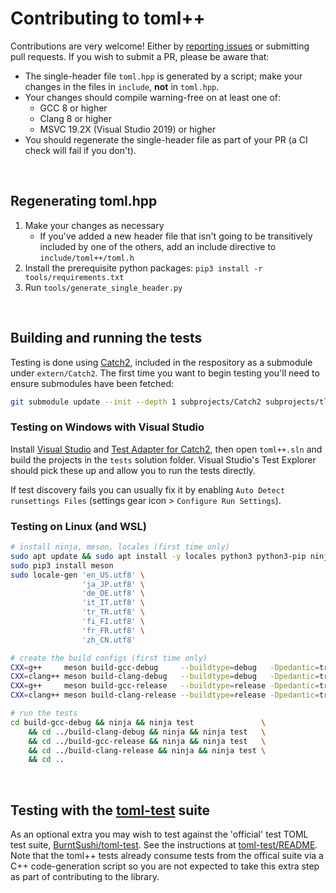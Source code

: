 # Contributing to toml++
Contributions are very welcome! Either by [reporting issues] or submitting pull requests.
If you wish to submit a PR, please be aware that:
- The single-header file `toml.hpp` is generated by a script; make your changes in the files in
    `include`, **not** in `toml.hpp`.
- Your changes should compile warning-free on at least one of:
    - GCC 8 or higher
    - Clang 8 or higher
    - MSVC 19.2X (Visual Studio 2019) or higher
- You should regenerate the single-header file as part of your PR (a CI check will fail if you don't).

<br>

## Regenerating toml.hpp
1. Make your changes as necessary
    - If you've added a new header file that isn't going to be transitively included by one of the
        others, add an include directive to `include/toml++/toml.h`
2. Install the prerequisite python packages: `pip3 install -r tools/requirements.txt`
3. Run `tools/generate_single_header.py`

<br>

## Building and running the tests
Testing is done using [Catch2], included in the respository as a submodule under `extern/Catch2`.
The first time you want to begin testing you'll need to ensure submodules have been fetched:  
```bash
git submodule update --init --depth 1 subprojects/Catch2 subprojects/tloptional
```

### Testing on Windows with Visual Studio

Install [Visual Studio] and [Test Adapter for Catch2], then open `toml++.sln` and build the
projects in the `tests` solution folder. Visual Studio's Test Explorer should pick these up and
allow you to run the tests directly.

If test discovery fails you can usually fix it by enabling
`Auto Detect runsettings Files` (settings gear icon > `Configure Run Settings`).

### Testing on Linux (and WSL)
```bash
# install ninja, meson, locales (first time only)
sudo apt update && sudo apt install -y locales python3 python3-pip ninja-build
sudo pip3 install meson
sudo locale-gen 'en_US.utf8' \
                'ja_JP.utf8' \
                'de_DE.utf8' \
                'it_IT.utf8' \
                'tr_TR.utf8' \
                'fi_FI.utf8' \
                'fr_FR.utf8' \
                'zh_CN.utf8'

# create the build configs (first time only)
CXX=g++     meson build-gcc-debug     --buildtype=debug   -Dpedantic=true -Dbuild_tests=true -Dgenerate_cmake_config=false
CXX=clang++ meson build-clang-debug   --buildtype=debug   -Dpedantic=true -Dbuild_tests=true -Dgenerate_cmake_config=false
CXX=g++     meson build-gcc-release   --buildtype=release -Dpedantic=true -Dbuild_tests=true -Dgenerate_cmake_config=false
CXX=clang++ meson build-clang-release --buildtype=release -Dpedantic=true -Dbuild_tests=true -Dgenerate_cmake_config=false

# run the tests
cd build-gcc-debug && ninja && ninja test               \
    && cd ../build-clang-debug && ninja && ninja test   \
    && cd ../build-gcc-release && ninja && ninja test   \
    && cd ../build-clang-release && ninja && ninja test \
    && cd ..
```

<br>

## Testing with the [toml-test] suite
As an optional extra you may wish to test against the 'official' test TOML test suite, [BurntSushi/toml-test]. See the
instructions at [toml-test/README](./toml-test/README.md). Note that the toml++ tests already consume tests from the
offical suite via a C++ code-generation script so you are not expected to take this extra step as part of contributing
to the library.

[Visual Studio]: https://visualstudio.microsoft.com/vs/
[Test Adapter for Catch2]: https://marketplace.visualstudio.com/items?itemName=JohnnyHendriks.ext01
[reporting issues]: https://github.com/marzer/tomlplusplus/issues
[Catch2]: https://github.com/catchorg/Catch2
[meson]: https://mesonbuild.com/Getting-meson.html
[ninja]: https://github.com/ninja-build/ninja/wiki/Pre-built-Ninja-packages
[toml-test]: https://github.com/BurntSushi/toml-test
[BurntSushi/toml-test]: https://github.com/BurntSushi/toml-test
